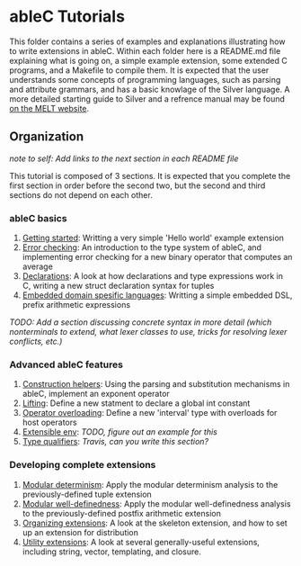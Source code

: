 # ableC Tutorials
This folder contains a series of examples and explanations illustrating how to write extensions in ableC.  Within each folder here is a README.md file explaining what is going on, a simple example extension, some extended C programs, and a Makefile to compile them.  It is expected that the user understands some concepts of programming languages, such as parsing and attribute grammars, and has a basic knowlage of the Silver language.  A more detailed starting guide to Silver and a refrence manual may be found [on the MELT website](http://melt.cs.umn.edu/silver/doc/).

## Organization
*note to self: Add links to the next section in each README file*

This tutorial is composed of 3 sections.  It is expected that you complete the first section in order before the second two, but the second and third sections do not depend on each other.  

### ableC basics
1. [Getting started](getting_started/): Writting a very simple 'Hello world' example extension
2. [Error checking](error_checking/): An introduction to the type system of ableC, and implementing error checking for a new binary operator that computes an average
3. [Declarations](declarations/): A look at how declarations and type expressions work in C, writing a new struct declaration syntax for tuples
4. [Embedded domain spesific languages](embedded_dsl/): Writting a simple embedded DSL, prefix arithmetic expressions

*TODO: Add a section discussing concrete syntax in more detail (which nonterminals to extend, what lexer classes to use, tricks for resolving lexer conflicts, etc.)*

### Advanced ableC features
1. [Construction helpers](construction/): Using the parsing and substitution mechanisms in ableC, implement an exponent operator
2. [Lifting](lifting/): Define a new statment to declare a global int constant
3. [Operator overloading](overloading/): Define a new 'interval' type with overloads for host operators
4. [Extensible env](extended_env/): *TODO, figure out an example for this*
5. [Type qualifiers](type_qualifiers/): *Travis, can you write this section?*

### Developing complete extensions
1. [Modular determinism](mda/): Apply the modular determinism analysis to the previously-defined tuple extension
2. [Modular well-definedness](mwda/): Apply the modular well-definedness analysis to the previously-defined postfix arithmetic extension
3. [Organizing extensions](organization/): A look at the skeleton extension, and how to set up an extension for distribution
4. [Utility extensions](util/): A look at several generally-useful extensions, including string, vector, templating, and closure.  

